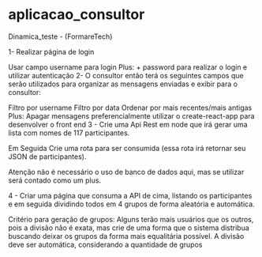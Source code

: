 # aplicacao_consultor

Dinamica_teste - (FormareTech)

1- Realizar página de login

Usar campo username para login
Plus: + password para realizar o login e utilizar autenticação
2- O consultor então terá os seguintes campos que serão utilizados para organizar as mensagens enviadas e exibir para o consultor:

Filtro por username
Filtro por data
Ordenar por mais recentes/mais antigas
Plus: Apagar mensagens
preferencialmente utilizar o create-react-app para desenvolver o front end
3 - Crie uma Api Rest em node que irá gerar uma lista com nomes de 117 participantes.

Em Seguida Crie uma rota para ser consumida (essa rota irá retornar seu JSON de participantes).

Atenção não é necessário o uso de banco de dados aqui, mas se utilizar será contado como um plus.

4 - Criar uma página que consuma a API de cima, listando os participantes e em seguida dividindo todos em 4 grupos de forma aleatória e automática.

Critério para geração de grupos: Alguns terão mais usuários que os outros, pois a divisão não é exata, mas crie de uma forma que o sistema distribua buscando deixar os grupos da forma mais equalitária possível. A divisão deve ser automática, considerando a quantidade de grupos

